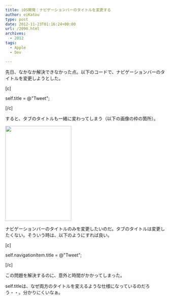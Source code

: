 ```yaml
---
title: iOS開発：ナビゲーションバーのタイトルを変更する
author: eiKatou
type: post
date: 2012-11-23T01:16:24+00:00
url: /2090.html
archives:
  - 2012
tags:
  - Apple
  - Dev

---
```

先日、なかなか解決できなかった点。以下のコードで、ナビゲーションバーのタイトルを変更しようとした。
  
[c]
  
self.title = @"Tweet";
  
[/c]
  
すると、タブのタイトルも一緒に変わってしまう（以下の画像の枠の箇所）。
  
[<img src="http://eikatou.net/blog/wp-content/uploads/2012/11/ios_navigationbar_title-208x300.png" alt="" title="ios_navigationbar_title" width="208" height="300" class="alignnone size-medium wp-image-2091" srcset="/uploads/2012/11/ios_navigationbar_title-208x300.png 208w, /uploads/2012/11/ios_navigationbar_title.png 320w" sizes="(max-width: 208px) 100vw, 208px" />][1]

ナビゲーションバーのタイトルのみを変更したいのだ。タブのタイトルは変更したくない。そういう時は、以下のようにすれば良い。
  
[c]
  
self.navigationItem.title = @"Tweet";
  
[/c]
  
この問題を解決するのに、意外と時間がかかってしまった。

self.titleは、なぜ両方のタイトルを変えるような仕様になっているのだろう・・。分かりにくいなぁ。

 [1]: http://eikatou.net/blog/wp-content/uploads/2012/11/ios_navigationbar_title.png

